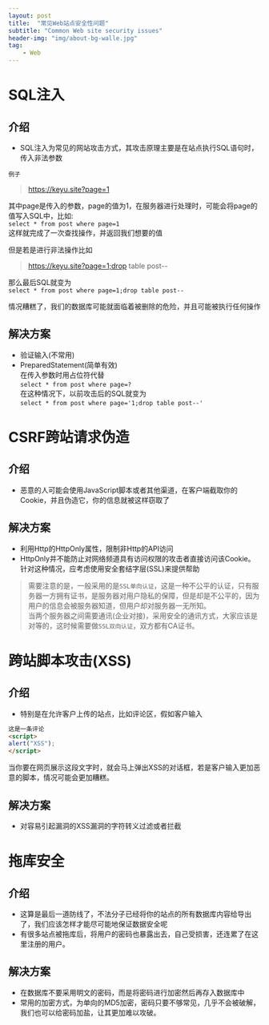 ```yaml
---
layout: post
title:  "常见Web站点安全性问题"
subtitle: "Common Web site security issues"
header-img: "img/about-bg-walle.jpg"
tag: 
    - Web
---
```


# SQL注入
## 介绍
* SQL注入为常见的网站攻击方式，其攻击原理主要是在站点执行SQL语句时，传入非法参数  

`例子`  
> https://keyu.site?page=1  

其中page是传入的参数，page的值为1，在服务器进行处理时，可能会将page的值写入SQL中，比如:  
`select * from post where page=1`  
这样就完成了一次查找操作，并返回我们想要的值

但是若是进行非法操作比如
> https://keyu.site?page=1;drop table post--

那么最后SQL就变为  
`select * from post where page=1;drop table post--`

情况糟糕了，我们的数据库可能就面临着被删除的危险，并且可能被执行任何操作

## 解决方案
* 验证输入(不常用)
* PreparedStatement(简单有效)  
在传入参数时用占位符代替   
`select * from post where page=?`  
在这种情况下，以前攻击后的SQL就变为  
`select * from post where page='1;drop table post--'`   

# CSRF跨站请求伪造
## 介绍
* 恶意的人可能会使用JavaScript脚本或者其他渠道，在客户端截取你的Cookie，并且伪造它，你的信息就被这样窃取了

## 解决方案
* 利用Http的HttpOnly属性，限制非Http的API访问
* HttpOnly并不能防止对网络频道具有访问权限的攻击者直接访问该Cookie。针对这种情况，应考虑使用安全套结字层(SSL)来提供帮助
>需要注意的是，一般采用的是`SSL单向认证`，这是一种不公平的认证，只有服务器一方拥有证书，是服务器对用户隐私的保障，但是却是不公平的，因为用户的信息会被服务器知道，但用户却对服务器一无所知。  
当两个服务器之间需要通讯(企业对接)，采用安全的通讯方式，大家应该是对等的，这时候需要做`SSL双向认证`，双方都有CA证书。


# 跨站脚本攻击(XSS)  
## 介绍
* 特别是在允许客户上传的站点，比如评论区，假如客户输入
```html
这是一条评论
<script>
alert("XSS");
</script>
```
当你要在网页展示这段文字时，就会马上弹出XSS的对话框，若是客户输入更加恶意的脚本，情况可能会更加糟糕。

## 解决方案
* 对容易引起漏洞的XSS漏洞的字符转义过滤或者拦截



# 拖库安全
## 介绍
* 这算是最后一道防线了，不法分子已经将你的站点的所有数据库内容给导出了，我们应该怎样才能尽可能地保证数据安全呢
* 有很多站点被拖库后，将用户的密码也暴露出去，自己受损害，还连累了在这里注册的用户。

## 解决方案
* 在数据库不要采用明文的密码，而是将密码进行加密然后再存入数据库中
* 常用的加密方式，为单向的MD5加密，密码只要不够常见，几乎不会被破解，我们也可以给密码加盐，让其更加难以攻破。
